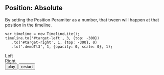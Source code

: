 ## Position: Absolute
By setting the Position Peramiter as a number, that tween will happen at that position in the timeline.
```
var timeline = new TimelineLite();
timeline.to('#target-left', 3, {top: -300})
   .to('#target-right', 1, {top: -300}, 0)
   .to('.demoTl3', 1, {opacity: 0, scale: 0}, 1);
```
<div class="demo cf">
    <div id="demoTl5-left" class="target demoTl5 black wide left">Left</div>
    <div id="demoTl5-right" class="target demoTl5 black wide right">Right</div>
</div>
<button class="btn" id="demoTl5-btn">play</button>
<button class="btn" id="demoTl5-btn-restart">restart</button>
